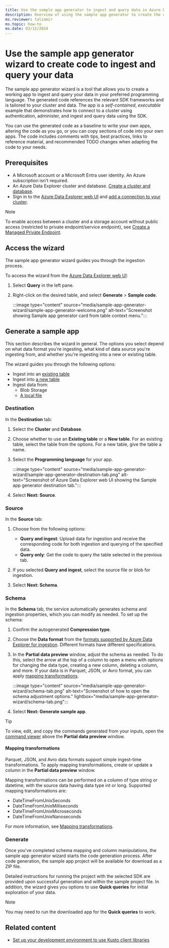 ```yaml
---
title: Use the sample app generator to ingest and query data in Azure Data Explorer
description: Overview of using the sample app generator to create the code to ingest and query your data in your preferred programming language.
ms.reviewer: talzamir
ms.topic: how-to
ms.date: 03/12/2024
---
```


# Use the sample app generator wizard to create code to ingest and query your data

The sample app generator wizard is a tool that allows you to create a working app to ingest and query your data in your preferred programming language. The generated code references the relevant SDK frameworks and is tailored to your cluster and data. The app is a *self-contained*, *executable* example that demonstrates how to connect to a cluster using authentication, administer, and ingest and query data using the SDK.

You can use the generated code as a baseline to write your own apps, altering the code as you go, or you can copy sections of code into your own apps. The code includes comments with tips, best practices, links to reference material, and recommended TODO changes when adapting the code to your needs.

## Prerequisites

* A Microsoft account or a Microsoft Entra user identity. An Azure subscription isn't required.
* An Azure Data Explorer cluster and database. [Create a cluster and database](create-cluster-and-database.md).
* Sign in to the [Azure Data Explorer web UI](https://dataexplorer.azure.com/) and [add a connection to your cluster](web-query-data.md#add-clusters).

> [!NOTE]
> To enable access between a cluster and a storage account without public access (restricted to private endpoint/service endpoint), see [Create a Managed Private Endpoint](security-network-managed-private-endpoint-create.md).

## Access the wizard

The sample app generator wizard guides you through the ingestion process.

To access the wizard from the [Azure Data Explorer web UI](https://dataexplorer.azure.com/):

1. Select **Query** in the left pane.
1. Right-click on the desired table, and select **Generate** > **Sample code**.

    :::image type="content" source="media/sample-app-generator-wizard/sample-app-generator-welcome.png" alt-text="Screenshot showing Sample app generator card from table context menu.":::

## Generate a sample app

This section describes the wizard in general. The options you select depend on what data format you're ingesting, what kind of data source you're ingesting from, and whether you're ingesting into a new or existing table.

The wizard guides you through the following options:

* Ingest into an [existing table](/azure/data-explorer/ingest-from-local-file)
* Ingest into [a new table](/azure/data-explorer/ingest-from-container)
* Ingest data from:
  * Blob Storage
  * [A local file](/azure/data-explorer/ingest-from-local-file)

### Destination

In the **Destination** tab:

1. Select the **Cluster** and **Database**.
1. Choose whether to use an **Existing table** or a **New table**. For an existing table, select the table from the options. For a new table, give the table a name.
1. Select the **Programming language** for your app.

    :::image type="content" source="media/sample-app-generator-wizard/sample-app-generator-destination-tab.png" alt-text="Screenshot of Azure Data Explorer web UI showing the Sample app generator destination tab.":::

1. Select **Next: Source**.

### Source

In the **Source** tab:

1. Choose from the following options:

   * **Query and ingest**: Upload data for ingestion and receive the corresponding code for both ingestion and querying of the specified data.
   * **Query only**: Get the code to query the table selected in the previous tab.

1. If you selected **Query and ingest**, select the source file or blob for ingestion.
1. Select **Next: Schema**.

### Schema

In the **Schema** tab, the service automatically generates schema and ingestion properties, which you can modify as needed. To set up the schema:

1. Confirm the autogenerated **Compression type**.
1. Choose the **Data format** from the [formats supported by Azure Data Explorer for ingestion](ingestion-supported-formats.md). Different formats have different specifications.
1. In the **Partial data preview** window, adjust the schema as needed. To do this, select the arrow at the top of a column to open a menu with options for changing the data type, creating a new column, deleting a column, and more. If your data is in Parquet, JSON, or Avro format, you can apply [mapping transformations](#mapping-transformations).

    :::image type="content" source="media/sample-app-generator-wizard/schema-tab.png" alt-text="Screenshot of how to open the schema adjustment options." lightbox="media/sample-app-generator-wizard/schema-tab.png":::

1. Select **Next: Generate sample app**.

>[!TIP]
> To view, edit, and copy the commands generated from your inputs, open the [command viewer](/azure/data-explorer/ingest-from-container#command-editor) above the **Partial data preview** window.

#### Mapping transformations

Parquet, JSON, and Avro data formats support simple ingest-time transformations. To apply mapping transformations, create or update a column in the **Partial data preview** window.

Mapping transformations can be performed on a column of type string or datetime, with the source data having data type int or long. Supported mapping transformations are:

* DateTimeFromUnixSeconds
* DateTimeFromUnixMilliseconds
* DateTimeFromUnixMicroseconds
* DateTimeFromUnixNanoseconds

For more information, see [Mapping transformations](kusto/management/mappings.md#mapping-transformations).

### Generate

Once you've completed schema mapping and column manipulations, the sample app generator wizard starts the code generation process. After code generation, the sample app project will be available for download as a ZIP file.

Detailed instructions for running the project with the selected SDK are provided upon successful generation and within the sample project file. In addition, the wizard gives you options to use **Quick queries** for initial exploration of your data.

>[!NOTE]
> You may need to run the downloaded app for the **Quick queries** to work.

## Related content

* [Set up your development environment to use Kusto client libraries](kusto/api/get-started/app-set-up.md)
